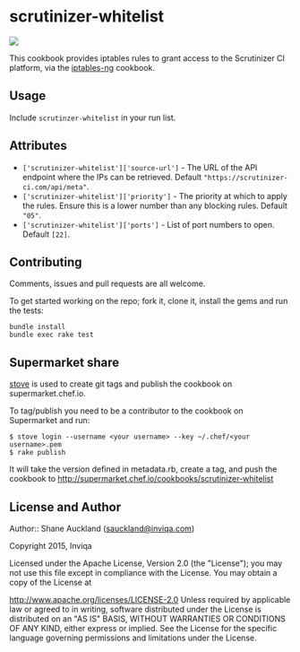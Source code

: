 scrutinizer-whitelist
=====================

[![](https://travis-ci.org/inviqa/chef-scrutinizer-whitelist.svg?branch=master)](https://travis-ci.org/inviqa/chef-scrutinizer-whitelist)

This cookbook provides iptables rules to grant access to the Scrutinizer CI platform, via the [iptables-ng](https://github.com/chr4-cookbooks/iptables-ng) cookbook.

Usage
-----

Include `scrutinzer-whitelist` in your run list.

Attributes
----------

- `['scrutinizer-whitelist']['source-url']` - The URL of the API endpoint where the IPs can be retrieved. Default `"https://scrutinizer-ci.com/api/meta"`.
- `['scrutinizer-whitelist']['priority']` - The priority at which to apply the rules. Ensure this is a lower number than any blocking rules. Default `"05"`.
- `['scrutinizer-whitelist']['ports']` - List of port numbers to open. Default `[22]`.

Contributing
------------

Comments, issues and pull requests are all welcome.

To get started working on the repo; fork it, clone it, install the gems and run the tests:
 
    bundle install
    bundle exec rake test
    
Supermarket share
-----------------

[stove](http://sethvargo.github.io/stove/) is used to create git tags and publish the cookbook on supermarket.chef.io.

To tag/publish you need to be a contributor to the cookbook on Supermarket and run:

    $ stove login --username <your username> --key ~/.chef/<your username>.pem
    $ rake publish
    
It will take the version defined in metadata.rb, create a tag, and push the cookbook to http://supermarket.chef.io/cookbooks/scrutinizer-whitelist

License and Author
------------------

Author:: Shane Auckland (sauckland@inviqa.com)

Copyright 2015, Inviqa

Licensed under the Apache License, Version 2.0 (the "License"); you may not use this file except in compliance with the License. You may obtain a copy of the License at

http://www.apache.org/licenses/LICENSE-2.0
Unless required by applicable law or agreed to in writing, software distributed under the License is distributed on an "AS IS" BASIS, WITHOUT WARRANTIES OR CONDITIONS OF ANY KIND, either express or implied. See the License for the specific language governing permissions and limitations under the License.
